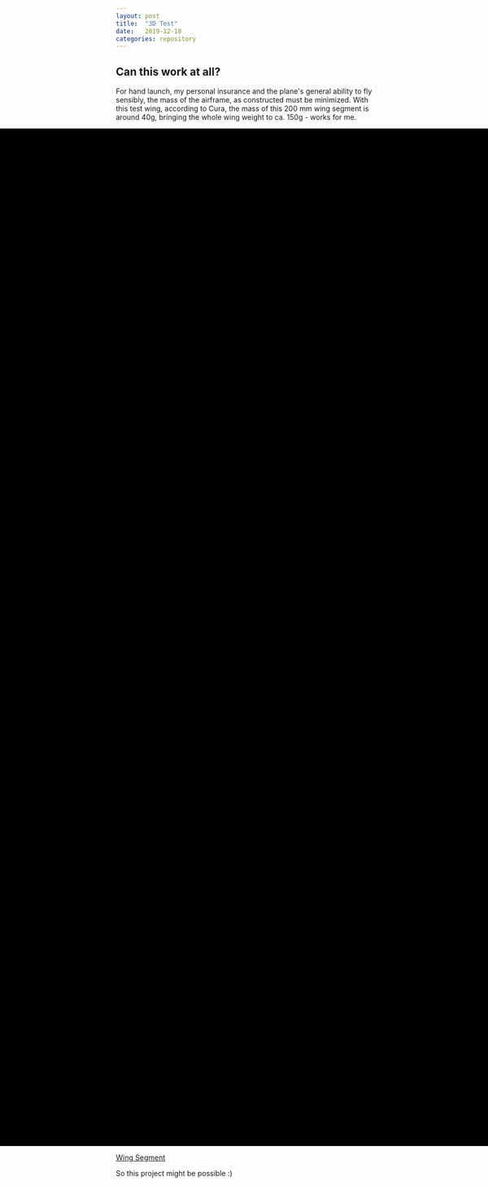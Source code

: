 ```yaml
---
layout: post
title:  "3D Test"
date:   2019-12-18
categories: repository
--- 
```


## Can this work at all?

For hand launch, my personal insurance and the plane's general ability to fly sensibly, the mass of the airframe, as constructed must be minimized. With this test wing, according to Cura, the mass of this 200 mm wing segment is around 40g, bringing the whole wing weight to ca. 150g - works for me.

<dl>
    <div id="mycanvas" style="position:absolute; background-color:#000; left:0; height:50vh; width:100%" class="3d_div"> </div>
   <div style="position:relative; height:50vh; width:0px"></div>
    <script src = "/assets/3js/three.js"></script>
    <script src = "/assets/3d.js"></script> 
    <script src = "/assets/3js/OrbitControls.js"></script>
    <script src = "/assets/3js/PLYLoader.js"></script>
    <script src = "/assets/3js/AMFLoader.js"></script>
    <script src = "/assets/3js/OBJLoader.js"></script>
    <script src = "/assets/3js/stats.js"></script>
    <script>
        init_function("mycanvas", "https://raw.githubusercontent.com/mpsdskd/3D-Print-Plane/master/3d-test/1_Test_wing.obj", 0.008, -1,-1.2,0, -Math.PI/2,0,0); 
        animate();
    </script>
</dl>

[Wing Segment](https://raw.githubusercontent.com/mpsdskd/3D-Print-Plane/master/3d-test/1_Test_wing.obj)

So this project might be possible :)
